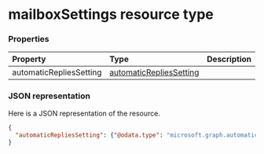 # mailboxSettings resource type




### Properties
| Property	   | Type	|Description|
|:---------------|:--------|:----------|
|automaticRepliesSetting|[automaticRepliesSetting](automaticrepliessetting.md)||

### JSON representation

Here is a JSON representation of the resource.

<!-- {
  "blockType": "resource",
  "optionalProperties": [

  ],
  "@odata.type": "microsoft.graph.mailboxsettings"
}-->

```json
{
  "automaticRepliesSetting": {"@odata.type": "microsoft.graph.automaticRepliesSetting"}
}

```

<!-- uuid: 8fcb5dbc-d5aa-4681-8e31-b001d5168d79
2015-10-25 14:57:30 UTC -->
<!-- {
  "type": "#page.annotation",
  "description": "mailboxSettings resource",
  "keywords": "",
  "section": "documentation",
  "tocPath": ""
}-->